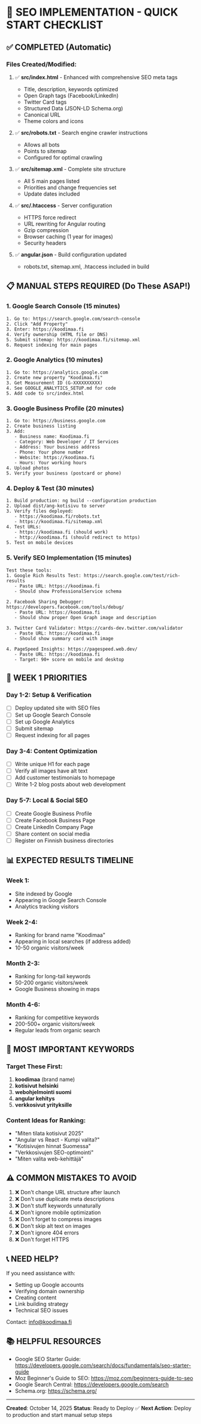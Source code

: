 # 🚀 SEO IMPLEMENTATION - QUICK START CHECKLIST

## ✅ COMPLETED (Automatic)

### Files Created/Modified:
1. ✅ **src/index.html** - Enhanced with comprehensive SEO meta tags
   - Title, description, keywords optimized
   - Open Graph tags (Facebook/LinkedIn)
   - Twitter Card tags
   - Structured Data (JSON-LD Schema.org)
   - Canonical URL
   - Theme colors and icons

2. ✅ **src/robots.txt** - Search engine crawler instructions
   - Allows all bots
   - Points to sitemap
   - Configured for optimal crawling

3. ✅ **src/sitemap.xml** - Complete site structure
   - All 5 main pages listed
   - Priorities and change frequencies set
   - Update dates included

4. ✅ **src/.htaccess** - Server configuration
   - HTTPS force redirect
   - URL rewriting for Angular routing
   - Gzip compression
   - Browser caching (1 year for images)
   - Security headers

5. ✅ **angular.json** - Build configuration updated
   - robots.txt, sitemap.xml, .htaccess included in build

## 📋 MANUAL STEPS REQUIRED (Do These ASAP!)

### 1. Google Search Console (15 minutes)
```
1. Go to: https://search.google.com/search-console
2. Click "Add Property"
3. Enter: https://koodimaa.fi
4. Verify ownership (HTML file or DNS)
5. Submit sitemap: https://koodimaa.fi/sitemap.xml
6. Request indexing for main pages
```

### 2. Google Analytics (10 minutes)
```
1. Go to: https://analytics.google.com
2. Create new property "Koodimaa.fi"
3. Get Measurement ID (G-XXXXXXXXXX)
4. See GOOGLE_ANALYTICS_SETUP.md for code
5. Add code to src/index.html
```

### 3. Google Business Profile (20 minutes)
```
1. Go to: https://business.google.com
2. Create business listing
3. Add:
   - Business name: Koodimaa.fi
   - Category: Web Developer / IT Services
   - Address: Your business address
   - Phone: Your phone number
   - Website: https://koodimaa.fi
   - Hours: Your working hours
4. Upload photos
5. Verify your business (postcard or phone)
```

### 4. Deploy & Test (30 minutes)
```
1. Build production: ng build --configuration production
2. Upload dist/ang-kotisivu to server
3. Verify files deployed:
   - https://koodimaa.fi/robots.txt
   - https://koodimaa.fi/sitemap.xml
4. Test URLs:
   - https://koodimaa.fi (should work)
   - http://koodimaa.fi (should redirect to https)
5. Test on mobile devices
```

### 5. Verify SEO Implementation (15 minutes)
```
Test these tools:
1. Google Rich Results Test: https://search.google.com/test/rich-results
   - Paste URL: https://koodimaa.fi
   - Should show ProfessionalService schema

2. Facebook Sharing Debugger: https://developers.facebook.com/tools/debug/
   - Paste URL: https://koodimaa.fi
   - Should show proper Open Graph image and description

3. Twitter Card Validator: https://cards-dev.twitter.com/validator
   - Paste URL: https://koodimaa.fi
   - Should show summary card with image

4. PageSpeed Insights: https://pagespeed.web.dev/
   - Paste URL: https://koodimaa.fi
   - Target: 90+ score on mobile and desktop
```

## 🎯 WEEK 1 PRIORITIES

### Day 1-2: Setup & Verification
- [ ] Deploy updated site with SEO files
- [ ] Set up Google Search Console
- [ ] Set up Google Analytics
- [ ] Submit sitemap
- [ ] Request indexing for all pages

### Day 3-4: Content Optimization
- [ ] Write unique H1 for each page
- [ ] Verify all images have alt text
- [ ] Add customer testimonials to homepage
- [ ] Write 1-2 blog posts about web development

### Day 5-7: Local & Social SEO
- [ ] Create Google Business Profile
- [ ] Create Facebook Business Page
- [ ] Create LinkedIn Company Page
- [ ] Share content on social media
- [ ] Register on Finnish business directories

## 📊 EXPECTED RESULTS TIMELINE

### Week 1:
- Site indexed by Google
- Appearing in Google Search Console
- Analytics tracking visitors

### Week 2-4:
- Ranking for brand name "Koodimaa"
- Appearing in local searches (if address added)
- 10-50 organic visitors/week

### Month 2-3:
- Ranking for long-tail keywords
- 50-200 organic visitors/week
- Google Business showing in maps

### Month 4-6:
- Ranking for competitive keywords
- 200-500+ organic visitors/week
- Regular leads from organic search

## 🔑 MOST IMPORTANT KEYWORDS

### Target These First:
1. **koodimaa** (brand name)
2. **kotisivut helsinki**
3. **webohjelmointi suomi**
4. **angular kehitys**
5. **verkkosivut yrityksille**

### Content Ideas for Ranking:
- "Miten tilata kotisivut 2025"
- "Angular vs React - Kumpi valita?"
- "Kotisivujen hinnat Suomessa"
- "Verkkosivujen SEO-optimointi"
- "Miten valita web-kehittäjä"

## ⚠️ COMMON MISTAKES TO AVOID

1. ❌ Don't change URL structure after launch
2. ❌ Don't use duplicate meta descriptions
3. ❌ Don't stuff keywords unnaturally
4. ❌ Don't ignore mobile optimization
5. ❌ Don't forget to compress images
6. ❌ Don't skip alt text on images
7. ❌ Don't ignore 404 errors
8. ❌ Don't forget HTTPS

## 📞 NEED HELP?

If you need assistance with:
- Setting up Google accounts
- Verifying domain ownership
- Creating content
- Link building strategy
- Technical SEO issues

Contact: info@koodimaa.fi

## 📚 HELPFUL RESOURCES

- Google SEO Starter Guide: https://developers.google.com/search/docs/fundamentals/seo-starter-guide
- Moz Beginner's Guide to SEO: https://moz.com/beginners-guide-to-seo
- Google Search Central: https://developers.google.com/search
- Schema.org: https://schema.org/

---

**Created**: October 14, 2025
**Status**: Ready to Deploy ✅
**Next Action**: Deploy to production and start manual setup steps
